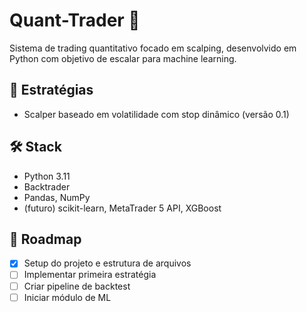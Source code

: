 # Quant-Trader 🚀

Sistema de trading quantitativo focado em scalping, desenvolvido em Python com objetivo de escalar para machine learning.

## 📌 Estratégias
- Scalper baseado em volatilidade com stop dinâmico (versão 0.1)

## 🛠️ Stack
- Python 3.11
- Backtrader
- Pandas, NumPy
- (futuro) scikit-learn, MetaTrader 5 API, XGBoost

## 🚀 Roadmap
- [x] Setup do projeto e estrutura de arquivos
- [ ] Implementar primeira estratégia
- [ ] Criar pipeline de backtest
- [ ] Iniciar módulo de ML
